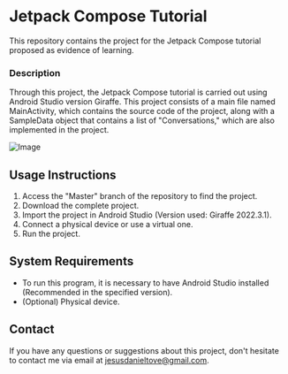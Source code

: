 # Jetpack Compose Tutorial

This repository contains the project for the Jetpack Compose tutorial proposed as evidence of learning.

### Description

Through this project, the Jetpack Compose tutorial is carried out using Android Studio version Giraffe. This project consists of a main file named MainActivity, which contains the source code of the project, along with a SampleData object that contains a list of "Conversations," which are also implemented in the project.

![Image](https://github.com/emilio268/Jetpack-Compose/assets/125032629/4d380351-8aa3-47ba-81ad-668fa33b0a65)


## Usage Instructions

1. Access the "Master" branch of the repository to find the project.
2. Download the complete project.
3. Import the project in Android Studio (Version used: Giraffe 2022.3.1).
4. Connect a physical device or use a virtual one.
5. Run the project.

## System Requirements

- To run this program, it is necessary to have Android Studio installed (Recommended in the specified version).
- (Optional) Physical device.

## Contact

If you have any questions or suggestions about this project, don't hesitate to contact me via email at jesusdanieltove@gmail.com.
